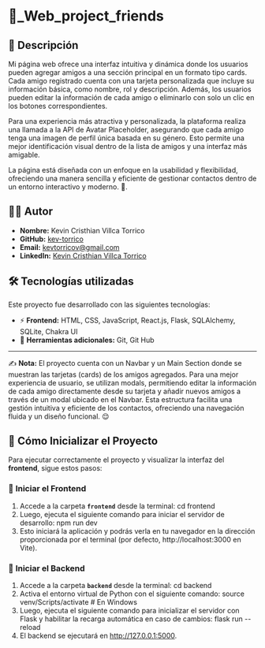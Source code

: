 # 👾_Web_project_friends

## 📖 Descripción

Mi página web ofrece una interfaz intuitiva y dinámica donde los usuarios pueden agregar amigos a una sección principal en un formato tipo cards. Cada amigo registrado cuenta con una tarjeta personalizada que incluye su información básica, como nombre, rol y descripción. Además, los usuarios pueden editar la información de cada amigo o eliminarlo con solo un clic en los botones correspondientes.

Para una experiencia más atractiva y personalizada, la plataforma realiza una llamada a la API de Avatar Placeholder, asegurando que cada amigo tenga una imagen de perfil única basada en su género. Esto permite una mejor identificación visual dentro de la lista de amigos y una interfaz más amigable.

La página está diseñada con un enfoque en la usabilidad y flexibilidad, ofreciendo una manera sencilla y eficiente de gestionar contactos dentro de un entorno interactivo y moderno. 🚀.

## 👨‍💻 Autor

- **Nombre:** Kevin Cristhian Villca Torrico
- **GitHub:** [kev-torrico](https://github.com/kev-torrico)
- **Email:** [kevtorricov@gmail.com](mailto:kevtorricov@gmail.com)
- **LinkedIn:** [Kevin Cristhian Villca Torrico
](https://www.linkedin.com/in/kevin-cristhian-villca-torrico/)

## 🛠️ Tecnologías utilizadas

Este proyecto fue desarrollado con las siguientes tecnologías:

- ⚡ **Frontend:** HTML, CSS, JavaScript, React.js, Flask, SQLAlchemy, SQLite, Chakra UI 
- 🚀 **Herramientas adicionales:** Git, Git Hub

---

✍ **Nota:** El proyecto cuenta con un Navbar y un Main Section donde se muestran las tarjetas (cards) de los amigos agregados. Para una mejor experiencia de usuario, se utilizan modals, permitiendo editar la información de cada amigo directamente desde su tarjeta y añadir nuevos amigos a través de un modal ubicado en el Navbar. Esta estructura facilita una gestión intuitiva y eficiente de los contactos, ofreciendo una navegación fluida y un diseño funcional. 😌


## 📌 Cómo Inicializar el Proyecto  

Para ejecutar correctamente el proyecto y visualizar la interfaz del **frontend**, sigue estos pasos:  

### 🔹 **Iniciar el Frontend**  
1. Accede a la carpeta **`frontend`** desde la terminal:  cd frontend
2. Luego, ejecuta el siguiente comando para iniciar el servidor de desarrollo:  npm run dev
3. Esto iniciará la aplicación y podrás verla en tu navegador en la dirección proporcionada por el terminal (por defecto, http://localhost:3000 en Vite).

### 🔹 **Iniciar el Backend**  
1. Accede a la carpeta **`backend`** desde la terminal:  cd backend
2. Activa el entorno virtual de Python con el siguiente comando:  source venv/Scripts/activate  # En Windows
3. Luego, ejecuta el siguiente comando para inicializar el servidor con Flask y habilitar la recarga automática en caso de cambios:  flask run --reload
4. El backend se ejecutará en http://127.0.0.1:5000.
